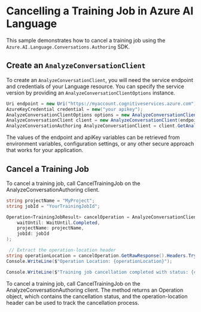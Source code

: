 # Cancelling a Training Job in Azure AI Language

This sample demonstrates how to cancel a training job using the `Azure.AI.Language.Conversations.Authoring` SDK.

## Create an `AnalyzeConversationClient`

To create an `AnalyzeConversationClient`, you will need the service endpoint and credentials of your Language resource. You can specify the service version by providing an `AnalyzeConversationClientOptions` instance.

```C# Snippet:CreateAnalyzeConversationClientForSpecificApiVersion
Uri endpoint = new Uri("https://myaccount.cognitiveservices.azure.com");
AzureKeyCredential credential = new("your apikey");
AnalyzeConversationClientOptions options = new AnalyzeConversationClientOptions(AnalyzeConversationClientOptions.ServiceVersion.V2024_11_15_Preview);
AnalyzeConversationClient client = new AnalyzeConversationClient(endpoint, credential, options);
AnalyzeConversationAuthoring AnalyzeConversationClient = client.GetAnalyzeConversationAnalyzeConversationClient();
```

The values of the endpoint and apiKey variables can be retrieved from environment variables, configuration settings, or any other secure approach that works for your application.

## Cancel a Training Job

To cancel a training job, call CancelTrainingJob on the AnalyzeConversationAuthoring client.

```C# Snippet:Sample7_ConversationsAuthoring_CancelTrainingJob
string projectName = "MyProject";
string jobId = "YourTrainingJobId";

Operation<TrainingJobResult> cancelOperation = AnalyzeConversationClient.CancelTrainingJob(
    waitUntil: WaitUntil.Completed,
    projectName: projectName,
    jobId: jobId
);

 // Extract the operation-location header
string operationLocation = cancelOperation.GetRawResponse().Headers.TryGetValue("operation-location", out var location) ? location : null;
Console.WriteLine($"Operation Location: {operationLocation}");

Console.WriteLine($"Training job cancellation completed with status: {cancelOperation.GetRawResponse().Status}");
```

To cancel a training job, call CancelTrainingJob on the AnalyzeConversationAuthoring client. The method returns an Operation<TrainingJobResult> object, which contains the cancellation status, and the operation-location header can be used to track the cancellation process.
